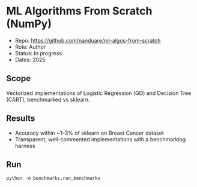 # ML Algorithms From Scratch (NumPy)

- Repo: https://github.com/nanduare/ml-algos-from-scratch
- Role: Author
- Status: In progress
- Dates: 2025

## Scope
Vectorized implementations of Logistic Regression (GD) and Decision Tree (CART), benchmarked vs sklearn.

## Results
- Accuracy within ~1–3% of sklearn on Breast Cancer dataset
- Transparent, well-commented implementations with a benchmarking harness

## Run
`python -m benchmarks.run_benchmarks`
